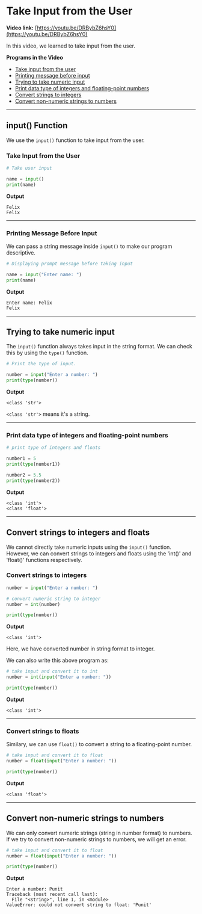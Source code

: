 # Take Input from the User

**Video link:** [https://youtu.be/DRBybZ6hsY0](https://youtu.be/DRBybZ6hsY0)

In this video, we learned to take input from the user.

**Programs in the Video**

- [Take input from the user](#take-input-from-the-user-1)
- [Printing message before input](#printing-message-before-input)
- [Trying to take numeric input](#trying-to-take-numeric-input)
- [Print data type of integers and floating-point numbers](#print-data-type-of-integers-and-floating-point-numbers)
- [Convert strings to integers](#convert-strings-to-integers)
- [Convert non-numeric strings to numbers](#convert-non-numeric-strings-to-numbers)

---

## input() Function

We use the `input()` function to take input from the user.

### Take Input from the User

```python
# Take user input

name = input()
print(name)
```

**Output**

```
Felix
Felix
```

---

### Printing Message Before Input

We can pass a string message inside `input()` to make our program descriptive.

```python
# Displaying prompt message before taking input

name = input("Enter name: ")
print(name)
```

**Output**

```
Enter name: Felix
Felix
```

---

## Trying to take numeric input

The `input()` function always takes input in the string format. We can check this by using the `type()` function.

```python
# Print the type of input.

number = input("Enter a number: ")
print(type(number))
```

**Output**

```
<class 'str'>
```

`<class 'str'>` means it's a string.

---

### Print data type of integers and floating-point numbers

```python
# print type of integers and floats

number1 = 5
print(type(number1))

number2 = 5.5
print(type(number2))
```

**Output**

```
<class 'int'>
<class 'float'>
```

---

## Convert strings to integers and floats

We cannot directly take numeric inputs using the `input()` function. However, we can convert strings to integers and floats using the 'int()' and 'float()' functions respectively.

### Convert strings to integers

```python
number = input("Enter a number: ")

# convert numeric string to integer
number = int(number)

print(type(number))
```

**Output**

```
<class 'int'>
```

Here, we have converted number in string format to integer.

We can also write this above program as:

```python
# take input and convert it to int
number = int(input("Enter a number: "))

print(type(number))
```

**Output**

```
<class 'int'>
```

---

### Convert strings to floats

Similary, we can use `float()` to convert a string to a floating-point number.

```python
# take input and convert it to float
number = float(input("Enter a number: "))

print(type(number))
```

**Output**

```
<class 'float'>
```

---

## Convert non-numeric strings to numbers

We can only convert numeric strings (string in number format) to numbers. If we try to convert non-numeric strings to numbers, we will get an error.

```python
# take input and convert it to float
number = float(input("Enter a number: "))

print(type(number))
```

**Output**

```
Enter a number: Punit
Traceback (most recent call last):
  File "<string>", line 1, in <module>
ValueError: could not convert string to float: 'Punit'
```
